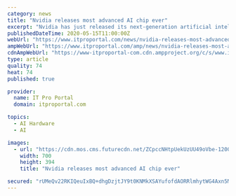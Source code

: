 ```yaml
---
category: news
title: "Nvidia releases most advanced AI chip ever"
excerpt: "Nvidia has just released its next-generation artificial intelligence chip - and it's quite the beast. During a keynote at Nvidia GTC, CEO Jensen Huang referred to the new Nvidia A"
publishedDateTime: 2020-05-15T11:00:00Z
webUrl: "https://www.itproportal.com/news/nvidia-releases-most-advanced-ai-chip-ever/"
ampWebUrl: "https://www.itproportal.com/amp/news/nvidia-releases-most-advanced-ai-chip-ever/"
cdnAmpWebUrl: "https://www-itproportal-com.cdn.ampproject.org/c/s/www.itproportal.com/amp/news/nvidia-releases-most-advanced-ai-chip-ever/"
type: article
quality: 74
heat: 74
published: true

provider:
  name: IT Pro Portal
  domain: itproportal.com

topics:
  - AI Hardware
  - AI

images:
  - url: "https://cdn.mos.cms.futurecdn.net/ZCpccNHtpUekUzUU49oVbe-1200-80.jpg"
    width: 700
    height: 394
    title: "Nvidia releases most advanced AI chip ever"

secured: "rUMeQv22RKIQeuIxBQ+dhgDzjtJY9t0KNMkXSAYufofdAORRlmhytWG4Axn5MRE84DvP6FkNZX9+VDpzwtWV9qhvWBxHCAs4VWY3WmNvxLsARZyU0t8L0+mZyE4vb5ynzTI6HB47qmVvhg4G/z5keJdkh/BwJJNQBKoo09Q+mmekjEQ++2qadBzqYCwGFsL+ykqVNzS6GBrLvd+OggVHappHOPB8TR0Qw22PprmnvvCsWjB4xmkwwQas574I7rPy34n3TGFXRNQFTC2YoRiXBjYgex9Ntg9BGuIxywqzn4KjR+7weoAv58eR4ImduWzu3qweNjp8t0W6QuEs2dd0xvj8luCD7rLGQ7uJb697OiypOssQIPYo6OrKM5gK3zz7KAqEAPWI0oTbM1ja83bdEUymKawGOhtStNLIiW5uohMS9ptff26BmnugjTI7upKrYwJUBpV4VVdcS69LbseFsKu/Yfx6gUBN2G7+YGiNVtI=;9VJghaNQhRaVBtfYPB4GnA=="
---
```


